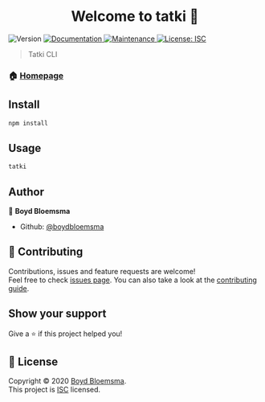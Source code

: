 <h1 align="center">Welcome to tatki 👋</h1>
<p>
  <img alt="Version" src="https://img.shields.io/badge/version-1.0.0-blue.svg?cacheSeconds=2592000" />
  <a href="https://github.com/boydbloemsma/tatki#readme" target="_blank">
    <img alt="Documentation" src="https://img.shields.io/badge/documentation-yes-brightgreen.svg" />
  </a>
  <a href="https://github.com/boydbloemsma/tatki/graphs/commit-activity" target="_blank">
    <img alt="Maintenance" src="https://img.shields.io/badge/Maintained%3F-yes-green.svg" />
  </a>
  <a href="https://github.com/boydbloemsma/tatki/blob/master/LICENSE" target="_blank">
    <img alt="License: ISC" src="https://img.shields.io/github/license/boydbloemsma/tatki" />
  </a>
</p>

> Tatki CLI

### 🏠 [Homepage](https://github.com/boydbloemsma/tatki#readme)

## Install

```sh
npm install
```

## Usage

```sh
tatki
```

## Author

👤 **Boyd Bloemsma**

* Github: [@boydbloemsma](https://github.com/boydbloemsma)

## 🤝 Contributing

Contributions, issues and feature requests are welcome!<br />Feel free to check [issues page](https://github.com/boydbloemsma/tatki/issues). You can also take a look at the [contributing guide](https://github.com/boydbloemsma/tatki/blob/master/CONTRIBUTING.md).

## Show your support

Give a ⭐️ if this project helped you!

## 📝 License

Copyright © 2020 [Boyd Bloemsma](https://github.com/boydbloemsma).<br />
This project is [ISC](https://github.com/boydbloemsma/tatki/blob/master/LICENSE) licensed.